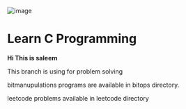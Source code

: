 ![image](https://github.com/user-attachments/assets/b90bce11-16b8-426a-a99d-6d9febbc2fe9)

# Learn C Programming

**Hi This is saleem**

This branch is using for problem solving

bitmanupulations programs are available in bitops directory.

leetcode problems available in leetcode directory
